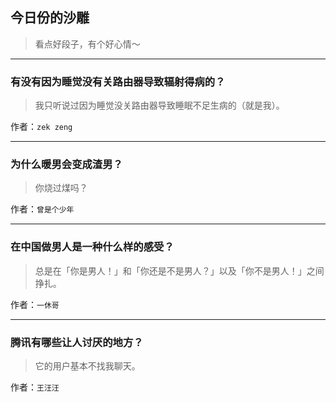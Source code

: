 ## 今日份的沙雕

> 看点好段子，有个好心情～


 
---

### 有没有因为睡觉没有关路由器导致辐射得病的？

> 我只听说过因为睡觉没关路由器导致睡眠不足生病的（就是我）。


作者：`zek zeng`

---

### 为什么暖男会变成渣男？

> 你烧过煤吗？


作者：`曾是个少年`

---

### 在中国做男人是一种什么样的感受？

> 总是在「你是男人！」和「你还是不是男人？」以及「你不是男人！」之间挣扎。


作者：`一休哥`

---

### 腾讯有哪些让人讨厌的地方？

> 它的用户基本不找我聊天。


作者：`王汪汪`